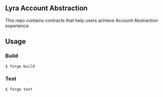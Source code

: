## Lyra Account Abstraction

This repo contains contracts that help users achieve Account Abstraction experience.

## Usage

### Build

```shell
$ forge build
```

### Test

```shell
$ forge test
```
